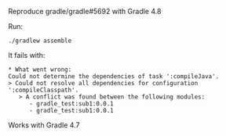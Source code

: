 Reproduce gradle/gradle#5692 with Gradle 4.8

Run:
```
./gradlew assemble
```
It fails with:
```
* What went wrong:
Could not determine the dependencies of task ':compileJava'.
> Could not resolve all dependencies for configuration ':compileClasspath'.
   > A conflict was found between the following modules:
      - gradle_test:sub1:0.0.1
      - gradle_test:sub1:0.0.1

```
Works with Gradle 4.7
